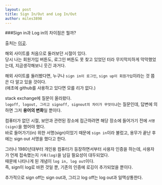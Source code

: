 ```yaml
---
layout: post
title: Sign In/Out and Log In/Out
author: miles3898
---
```


###Sign in과 Log in의 차이점은 뭘까?

출처는 [이곳](http://ell.stackexchange.com/questions/1362/difference-between-logoff-logout-signoff-and-signout).

해외 사이트를 처음으로 둘러보던 시절이 있다.<br />
당시 나는 회원가입 버튼도, 로그인 버튼도 못 찾고 있었던 터라 무지막지하게 막막했었는데, 지금생각해보니 웃긴 과거다.<br />

해외 사이트를 둘러봤다면, 누구나 `sign in이 로그인`, `sign up이 회원가입`이라는 것 쯤은 다 알고 있을 것이다.<br />
(애초에 github를 사용하고 있다면 모를 리가 없다.)<br />

stack exchange에 질문이 올라왔다.<br />
`logoff, logout, 그리고 signoff, signout의 차이가 무엇이냐`는 질문인데, 답변에 의하면 그저 **용어의 변화**일 뿐이다.<br />

컴퓨터가 없던 시절, 보안과 관련된 장소에 접근하려면 해당 장소에 들어가기 전에 `서명(sign)`을 했어야 했다.<br />
바로 들어가기(in) 위한 서명(sign)이었기 때문에 `sign in`이라 불렀고, 용무가 끝난 후에는 sign out 서명을 했다고 한다.<br />

그러나 1980년대부터 개인용 컴퓨터가 등장하면서부터 사용자 인증을 하는데, 사용자가 언제 접속했는지 `기록(log)`을 남길 필요성이 대두되었다.<br />
때문에 나타나게 된 개념이 `log in, log out`이다.<br />
즉, sign이 log로 바뀐 것일 뿐, 기존의 인증에 로깅이 추가되었을 뿐이다.<br />

추가적으로 sign off는 sign out과, 그리고 log off는 log out과 일맥상통한다.
